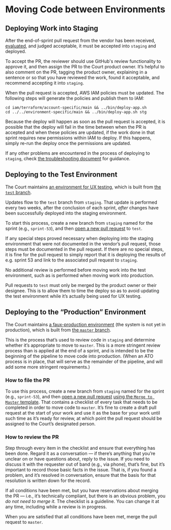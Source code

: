 # Moving Code between Environments

## Deploying Work into Staging

After the end-of-sprint pull request from the vendor has been received, [evaluated](https://github.com/ustaxcourt/ef-cms/blob/staging/docs/CODE_REVIEW.md), and judged acceptable, it must be accepted into `staging` and deployed.

To accept the PR, the reviewer should use GitHub's review functionality to approve it, and then assign the PR to the Court product owner. It’s helpful to also comment on the PR, tagging the product owner, explaining in a sentence or so that you have reviewed the work, found it acceptable, and recommend accepting it into `staging`.

When the pull request is accepted, AWS IAM policies must be updated. The following steps will generate the policies and publish them to IAM:

```
cd iam/terraform/account-specific/main && ../bin/deploy-app.sh
cd ../../environment-specific/main && ../bin/deploy-app.sh stg
```

Because the deploy will happen as soon as the pull request is accepted, it is possible that the deploy will fail in the time between when the PR is accepted and when these policies are updated, if the work done in that sprint requires new permissions within IAM to deploy. If this happens, simply re-run the deploy once the permissions are updated.

If any other problems are encountered in the process of deploying to `staging`, check [the troubleshooting document](https://github.com/ustaxcourt/ef-cms/blob/doc-updates/docs/TROUBLESHOOTING.md) for guidance.

## Deploying to the Test Environment

The Court maintains [an environment for UX testing](https://ui-test.ef-cms.ustaxcourt.gov/), which is built from [the `test` branch](https://github.com/ustaxcourt/ef-cms/tree/test).

Updates flow to the `test` branch from `staging`. That update is performed every two weeks, after the conclusion of each sprint, _after_ changes have been successfully deployed into the staging environment.

To start this process, create a new branch from `staging` named for the sprint (e.g., `sprint-53`), and then [open a new pull request](https://github.com/ustaxcourt/ef-cms/compare) to `test`.

If any special steps proved necessary when deploying into the staging environment that were not documented in the vendor’s pull request, those steps must be documented in the pull request. If there are no special steps, it is fine for the pull request to simply report that it is deploying the results of e.g. sprint 53 and link to the associated pull request to `staging`.

No additional review is performed before moving work into the test environment, such as is performed when moving work into production.

Pull requests to `test` must only be merged by the product owner or their designee. This is to allow them to time the deploy so as to avoid updating the test environment while it’s actually being used for UX testing.

## Deploying to the “Production” Environment

The Court maintains [a faux-production environment](https://ui-test.ef-cms.ustaxcourt.gov/) (the system is not yet in production), which is built from [the `master` branch](https://github.com/ustaxcourt/ef-cms/tree/master).

This is the process that’s used to review code in `staging` and determine whether it’s appropriate to move to `master`. This is a more stringent review process than is applied at the end of a sprint, and is intended to be the beginning of the pipeline to move code into production. (When an ATO process is in place, that will serve as the remainder of the pipeline, and will add some more stringent requirements.)

### How to file the PR

To use this process, create a new branch from `staging` named for the sprint (e.g., `sprint-53`), and then [open a new pull request](https://github.com/ustaxcourt/ef-cms/compare) [using the `Merge to Master` template](https://github.com/ustaxcourt/ef-cms/blob/staging/.github/PULL_REQUEST_TEMPLATE/merge-to-master.md). That contains a checklist of every task that needs to be completed in order to move code to `master`. It’s fine to create a draft pull request at the start of your work and use it as the base for your work until such time as it’s ready for review, at which point the pull request should be assigned to the Court’s designated person.

### How to review the PR

Step through every item in the checklist and ensure that everything has been done. Regard it as a conversation — if there’s anything that you’re unclear on or have questions about, reply to the issue. If you need to discuss it with the requester out of band (e.g., via phone), that’s fine, but it’s important to record those basic facts in the issue. That is, if you found a problem, and it’s resolved in conversation, ensure that the basis for that resolution is written down for the record.

If all conditions have been met, but you have reservations about merging the PR — i.e., it’s technically compliant, but there is an obvious problem, you _do not need to merge it._ The checklist is a guideline. You can change it at any time, including while a review is in progress.

When you are satisfied that all conditions have been met, merge the pull request to `master`.

